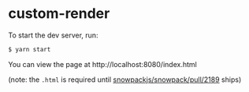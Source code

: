 # custom-render

To start the dev server, run:

```bash
$ yarn start
```

You can view the page at http://localhost:8080/index.html

(note: the `.html` is required until [snowpackjs/snowpack/pull/2189](https://github.com/snowpackjs/snowpack/pull/2189) ships)
